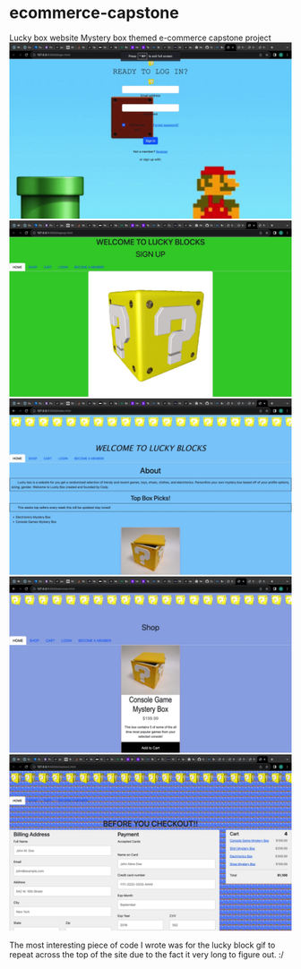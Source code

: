 # ecommerce-capstone
Lucky box website 
Mystery box themed e-commerce capstone project 
![imageinfo](images/Image%2010-13-23%20at%204.27%20AM.jpg)
![imageinfo](images/Image%2010-13-23%20at%204.28%20AM%20(1).jpg)
![imageinfo](images/Image%2010-13-23%20at%204.28%20AM%202.jpg)
![imageinfo](images/Image%2010-13-23%20at%204.28%20AM.jpg)
![imageinfo](images/Image%2010-13-23%20at%204.29%20AM.jpg)

The most interesting piece of code I wrote was for the lucky block gif to repeat across the top of the site due to the fact it very long to figure out. :/